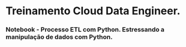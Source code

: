 # Treinamento Cloud Data Engineer.
### Notebook - Processo ETL com Python. Estressando a manipulação de dados com Python.